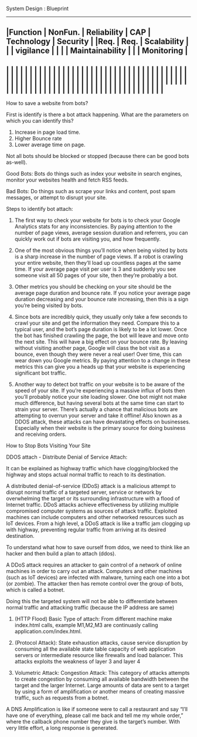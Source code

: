System Design : Blueprint

-------------------------------------------------------------------------------
|Function | NonFun. | Reliability     | CAP   | Technology |  Security         |
|Req.     | Req.    | Scalability     |       |            |  vigilance        |
|         |         | Maintainability |       |            |  Monitoring       |
-------------------------------------------------------------------------------
|         |         |                 |       |            |                   |
|         |         |                 |       |            |                   |
|         |         |                 |       |            |                   |
|         |         |                 |       |            |                   |
|         |         |                 |       |            |                   |
|         |         |                 |       |            |                   |
|         |         |                 |       |            |                   |
|         |         |                 |       |            |                   |
|         |         |                 |       |            |                   |
|         |         |                 |       |            |                   |
|         |         |                 |       |            |                   |
|         |         |                 |       |            |                   |
|         |         |                 |       |            |                   |
|         |         |                 |       |            |                   |
|         |         |                 |       |            |                   |
|         |         |                 |       |            |                   |
-------------------------------------------------------------------------------



How to save a website from bots?

First is identify is there a bot attack happening. What are the parameters on
 which you can identify this?
 
 1. Increase in page load time.
 2. Higher Bounce rate
 3. Lower average time on page.
 
 
 Not all bots should be blocked or stopped (because there can be good bots 
 as-well).
 
 Good Bots: Bots do things such as index your website in search engines, 
 monitor your websites health and fetch RSS feeds.
 
 Bad Bots: Do things such as scrape your links and content, post spam 
 messages, or attempt to disrupt your site.
 
 Steps to identify bot attach:
 
 1. The first way to check your website for bots is to check your 
 Google Analytics stats for any inconsistencies. By paying attention to the
number of page views, average session duration and referrers, you can quickly
work out if bots are visiting you, and how frequently.
 
 2. One of the most obvious things you’ll notice when being visited by bots is 
 a sharp increase in the number of page views. If a robot is crawling your 
 entire website, then they’ll load up countless pages at the same time. 
 If your average page visit per user is 3 and suddenly you see someone visit
all 50 pages of your site, then they’re probably a bot.

 3. Other metrics you should be checking on your site should be the average 
 page duration and bounce rate. If you notice your average page duration
decreasing and your bounce rate increasing, then this is a sign you’re 
being visited by bots.
 
 4. Since bots are incredibly quick, they usually only take a few seconds to 
 crawl your site and get the information they need. Compare this to a typical 
 user, and the bot’s page duration is likely to be a lot lower. Once the bot 
 has finished crawling the page, the bot will leave and move onto the next 
 site. This will have a big effect on your bounce rate. By leaving without 
 visiting another page, Google will class the bot visit as a bounce, even 
 though they were never a real user! Over time, this can wear down you Google
metrics. By paying attention to a change in these metrics this can give you
a heads up that your website is experiencing significant bot traffic.

 5. Another way to detect bot traffic on your website is to be aware of the
speed of your site. If you’re experiencing a massive influx of bots then
you’ll probably notice your site loading slower. One bot might not make
much difference, but having several bots at the same time can start to 
strain your server. There’s actually a chance that malicious bots are 
attempting to overrun your server and take it offline! Also known as a
DDOS attack, these attacks can have devastating effects on businesses.
Especially when their website is the primary source for doing business
and receiving orders.


How to Stop Bots Visiting Your Site








DDOS attach - Distribute Denial of Service Attach:

It can be explained as highway traffic which have clogging/blocked the highway 
and stops actual normal traffic to reach to its destination.

A distributed denial-of-service (DDoS) attack is a malicious attempt to disrupt
 normal traffic of a targeted server, service or network by overwhelming the
target or its surrounding infrastructure with a flood of Internet traffic.
DDoS attacks achieve effectiveness by utilizing multiple compromised 
computer systems as sources of attack traffic. Exploited machines can
include computers and other networked resources such as IoT devices.
 From a high level, a DDoS attack is like a traffic jam clogging up
with highway, preventing regular traffic from arriving at its desired
destination.

To understand what how to save ourself from ddos, we need to think like an 
hacker and then build a plan to attach (ddos).

A DDoS attack requires an attacker to gain control of a network of online 
machines in order to carry out an attack. Computers and other machines 
(such as IoT devices) are infected with malware, turning each one into a bot 
(or zombie). The attacker then has remote control over the group of bots, 
which is called a botnet.

Doing this the targeted system will not be able to differentiate between 
normal traffic and attacking traffic (because the IP address are same)

1. (HTTP Flood) Basic Type of attach: From different machine make index.html 
calls, example M1,M2,M3 are continuasly calling application.com/index.html.

2. (Protocol Attack): State exhaustion attacks, cause service disruption by 
consuming all the available state table capacity of web application servers 
or intermediate resource like firewalls and load balancer. This attacks 
exploits the weakness of layer 3 and layer 4

3. Volumetric Attack: Congestion Attack:
This category of attacks attempts to create congestion by consuming all 
available bandwidth between the target and the larger Internet. 
Large amounts of data are sent to a target by using a form of amplification 
or another means of creating massive traffic, such as requests from a botnet.


A DNS Amplification is like if someone were to call a restaurant and 
say “I’ll have one of everything, please call me back and tell me my 
whole order,” where the callback phone number they give is the target’s number. 
With very little effort, a long response is generated.








